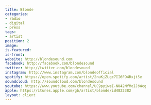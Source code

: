 ```yaml
---
title: Blonde
categories:
- radio
- digital
- press
tags:
- artist
position: 2
image: 
is-featured: 
is-front: 
website: http://blondesound.com
facebook: http://facebook.com/blondesound
twitter: http://twitter.com/blondesound
instagram: http://www.instagram.com/blondeofficial
spotify: https://open.spotify.com/artist/2nuKjZLgc7II6FO4Rxjt5e
soundcloud: http://soundcloud.com/blondesound
youtube: https://www.youtube.com/channel/UC9pyiweI-NU42NfMoIJbWcg
apple: https://itunes.apple.com/gb/artist/blonde/id4823382
layout: client
---
```


